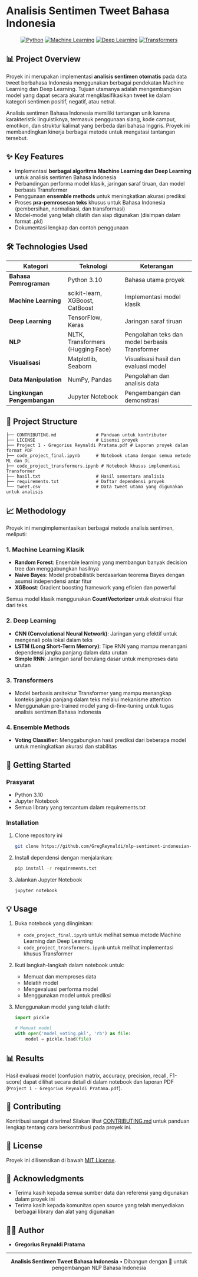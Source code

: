 # Analisis Sentimen Tweet Bahasa Indonesia

<div align="center">

[![Python](https://img.shields.io/badge/Python-3.10-blue.svg)](https://www.python.org/)
[![Machine Learning](https://img.shields.io/badge/Machine%20Learning-%E2%9C%94-green.svg)](https://scikit-learn.org/)
[![Deep Learning](https://img.shields.io/badge/Deep%20Learning-%E2%9C%94-red.svg)](https://www.tensorflow.org/)
[![Transformers](https://img.shields.io/badge/Transformers-%E2%9C%94-purple.svg)](https://huggingface.co/)

</div>

## 📊 Project Overview

Proyek ini merupakan implementasi **analisis sentimen otomatis** pada data tweet berbahasa Indonesia menggunakan berbagai pendekatan Machine Learning dan Deep Learning. Tujuan utamanya adalah mengembangkan model yang dapat secara akurat mengklasifikasikan tweet ke dalam kategori sentimen positif, negatif, atau netral.

Analisis sentimen Bahasa Indonesia memiliki tantangan unik karena karakteristik linguistiknya, termasuk penggunaan slang, kode campur, emotikon, dan struktur kalimat yang berbeda dari bahasa Inggris. Proyek ini membandingkan kinerja berbagai metode untuk mengatasi tantangan tersebut.

## ✨ Key Features

- Implementasi **berbagai algoritma Machine Learning dan Deep Learning** untuk analisis sentimen Bahasa Indonesia
- Perbandingan performa model klasik, jaringan saraf tiruan, dan model berbasis Transformer
- Penggunaan **ensemble methods** untuk meningkatkan akurasi prediksi
- Proses **pra-pemrosesan teks** khusus untuk Bahasa Indonesia (pembersihan, normalisasi, dan transformasi)
- Model-model yang telah dilatih dan siap digunakan (disimpan dalam format .pkl)
- Dokumentasi lengkap dan contoh penggunaan

## 🛠️ Technologies Used

| Kategori | Teknologi | Keterangan |
|----------|-----------|------------|
| **Bahasa Pemrograman** | Python 3.10 | Bahasa utama proyek |
| **Machine Learning** | scikit-learn, XGBoost, CatBoost | Implementasi model klasik |
| **Deep Learning** | TensorFlow, Keras | Jaringan saraf tiruan |
| **NLP** | NLTK, Transformers (Hugging Face) | Pengolahan teks dan model berbasis Transformer |
| **Visualisasi** | Matplotlib, Seaborn | Visualisasi hasil dan evaluasi model |
| **Data Manipulation** | NumPy, Pandas | Pengolahan dan analisis data |
| **Lingkungan Pengembangan** | Jupyter Notebook | Pengembangan dan demonstrasi |

## 📁 Project Structure

```
├── CONTRIBUTING.md               # Panduan untuk kontributor
├── LICENSE                       # Lisensi proyek
├── Project 1 - Gregorius Reynaldi Pratama.pdf # Laporan proyek dalam format PDF
├── code_project_final.ipynb      # Notebook utama dengan semua metode ML dan DL
├── code_project_transformers.ipynb # Notebook khusus implementasi Transformer
├── hasil.txt                     # Hasil sementara analisis
├── requirements.txt              # Daftar dependensi proyek
└── tweet.csv                     # Data tweet utama yang digunakan untuk analisis
```

## 📈 Methodology

Proyek ini mengimplementasikan berbagai metode analisis sentimen, meliputi:

### 1. Machine Learning Klasik
- **Random Forest**: Ensemble learning yang membangun banyak decision tree dan menggabungkan hasilnya
- **Naive Bayes**: Model probabilistik berdasarkan teorema Bayes dengan asumsi independensi antar fitur
- **XGBoost**: Gradient boosting framework yang efisien dan powerful

Semua model klasik menggunakan **CountVectorizer** untuk ekstraksi fitur dari teks.

### 2. Deep Learning
- **CNN (Convolutional Neural Network)**: Jaringan yang efektif untuk mengenali pola lokal dalam teks
- **LSTM (Long Short-Term Memory)**: Tipe RNN yang mampu menangani dependensi jangka panjang dalam data urutan
- **Simple RNN**: Jaringan saraf berulang dasar untuk memproses data urutan

### 3. Transformers
- Model berbasis arsitektur Transformer yang mampu menangkap konteks jangka panjang dalam teks melalui mekanisme attention
- Menggunakan pre-trained model yang di-fine-tuning untuk tugas analisis sentimen Bahasa Indonesia

### 4. Ensemble Methods
- **Voting Classifier**: Menggabungkan hasil prediksi dari beberapa model untuk meningkatkan akurasi dan stabilitas

## 🚀 Getting Started

### Prasyarat
- Python 3.10
- Jupyter Notebook
- Semua library yang tercantum dalam requirements.txt

### Installation

1. Clone repository ini
   ```bash
   git clone https://github.com/GregReynaldi/nlp-sentiment-indonesian-project
   ```

2. Install dependensi dengan menjalankan:
   ```bash
   pip install -r requirements.txt
   ```

3. Jalankan Jupyter Notebook
   ```bash
   jupyter notebook
   ```

## 💡 Usage

1. Buka notebook yang diinginkan:
   - `code_project_final.ipynb` untuk melihat semua metode Machine Learning dan Deep Learning
   - `code_project_transformers.ipynb` untuk melihat implementasi khusus Transformer

2. Ikuti langkah-langkah dalam notebook untuk:
   - Memuat dan memproses data
   - Melatih model
   - Mengevaluasi performa model
   - Menggunakan model untuk prediksi

3. Menggunakan model yang telah dilatih:
   ```python
   import pickle
   
   # Memuat model
   with open('model_voting.pkl', 'rb') as file:
       model = pickle.load(file)

## 📊 Results

Hasil evaluasi model (confusion matrix, accuracy, precision, recall, F1-score) dapat dilihat secara detail di dalam notebook dan laporan PDF (`Project 1 - Gregorius Reynaldi Pratama.pdf`).

## 🤝 Contributing

Kontribusi sangat diterima! Silakan lihat [CONTRIBUTING.md](CONTRIBUTING.md) untuk panduan lengkap tentang cara berkontribusi pada proyek ini.

## 📄 License

Proyek ini dilisensikan di bawah [MIT License](LICENSE).

## 🙏 Acknowledgments

- Terima kasih kepada semua sumber data dan referensi yang digunakan dalam proyek ini
- Terima kasih kepada komunitas open source yang telah menyediakan berbagai library dan alat yang digunakan

## 👨‍💻 Author

- **Gregorius Reynaldi Pratama**

---

<div align="center">
  <strong>Analisis Sentimen Tweet Bahasa Indonesia</strong> • Dibangun dengan 💙 untuk pengembangan NLP Bahasa Indonesia
</div>